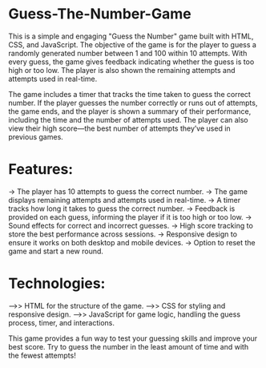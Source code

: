 # Guess-The-Number-Game

This is a simple and engaging "Guess the Number" game built with HTML, CSS, and JavaScript. The objective of the game is for the player to guess a randomly generated number between 1 and 100 within 10 attempts. With every guess, the game gives feedback indicating whether the guess is too high or too low. The player is also shown the remaining attempts and attempts used in real-time.

The game includes a timer that tracks the time taken to guess the correct number. If the player guesses the number correctly or runs out of attempts, the game ends, and the player is shown a summary of their performance, including the time and the number of attempts used. The player can also view their high score—the best number of attempts they’ve used in previous games.

# Features:

-> The player has 10 attempts to guess the correct number.
-> The game displays remaining attempts and attempts used in real-time.
-> A timer tracks how long it takes to guess the correct number.
-> Feedback is provided on each guess, informing the player if it is too high or too low.
-> Sound effects for correct and incorrect guesses.
-> High score tracking to store the best performance across sessions.
-> Responsive design to ensure it works on both desktop and mobile devices.
-> Option to reset the game and start a new round.

# Technologies:

-->> HTML for the structure of the game.
-->> CSS for styling and responsive design.
-->> JavaScript for game logic, handling the guess process, timer, and interactions.

This game provides a fun way to test your guessing skills and improve your best score. Try to guess the number in the least amount of time and with the fewest attempts!


